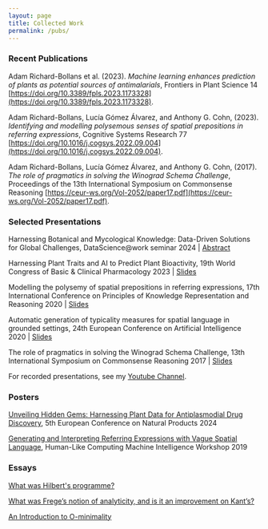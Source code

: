 ```yaml
---
layout: page
title: Collected Work
permalink: /pubs/
---
```


### Recent Publications

Adam Richard-Bollans et al. (2023). _Machine learning enhances prediction of plants as potential sources of
antimalarials_, Frontiers in Plant Science
14 [https://doi.org/10.3389/fpls.2023.1173328](https://doi.org/10.3389/fpls.2023.1173328).

Adam Richard-Bollans, Lucía Gómez Álvarez, and Anthony G. Cohn, (2023).
_Identifying and modelling polysemous senses of spatial prepositions in referring expressions_, Cognitive
Systems Research
77 [https://doi.org/10.1016/j.cogsys.2022.09.004](https://doi.org/10.1016/j.cogsys.2022.09.004).

Adam Richard-Bollans, Lucía Gómez Álvarez, and Anthony G. Cohn, (2017). _The role of pragmatics in solving the
Winograd Schema Challenge_, Proceedings of the 13th International Symposium on Commonsense
Reasoning [https://ceur-ws.org/Vol-2052/paper17.pdf](https://ceur-ws.org/Vol-2052/paper17.pdf).

### Selected Presentations

Harnessing Botanical and Mycological Knowledge: Data-Driven Solutions for Global Challenges, DataScience@work seminar 2024 | [Abstract](https://compass.blogs.bristol.ac.uk/calendar_event/kew-gardens-datasciencework-seminar/)

Harnessing Plant Traits and AI to Predict Plant Bioactivity, 19th World Congress of Basic & Clinical Pharmacology 2023 | [Slides][wcpslides]

Modelling the polysemy of spatial prepositions in referring expressions, 17th International Conference on Principles of Knowledge Representation and Reasoning 2020 | [Slides][krslides]

Automatic generation of typicality measures for spatial language in grounded settings, 24th European Conference on Artificial Intelligence 2020 | [Slides][ecaislides]

The role of pragmatics in solving the Winograd Schema Challenge, 13th International Symposium on Commonsense Reasoning 2017 | [Slides][csrslides]

For recorded presentations, see my [Youtube Channel](https://www.youtube.com/channel/UCwFkmZHOGCgMRTaeVH5jSuw).

[wcpslides]: pdfs/slides/3MWCP2023.pdf

[krslides]: pdfs/slides/kr_alrb_2020.pdf

[ecaislides]: pdfs/slides/ecai_alrb_2020.pdf

[csrslides]: pdfs/slides/csr_alrb__The_Role_of_Pragmatics_in_Solving_the_Winograd_Schema_Challenge.pdf

### Posters

[Unveiling Hidden Gems: Harnessing Plant Data for Antiplasmodial Drug Discovery][ecnpposter], 5th European Conference on Natural Products 2024

[Generating and Interpreting Referring Expressions with Vague Spatial Language][HLCposter], Human-Like Computing Machine Intelligence Workshop 2019


[ecnpposter]: pdfs/posters/ecnp_poster.pdf

[HLCposter]: pdfs/posters/HLC19.pdf

### Essays

[What was Hilbert's programme?][hilbs]

[What was Frege’s notion of analyticity, and is it an improvement on Kant’s?][frege]

[An Introduction to O-minimality][ominimal]


[hilbs]: pdfs/alrb_Hilberts_Programme.pdf

[frege]: pdfs/alrb_analyticity_frege.pdf

[ominimal]: pdfs/adamrb_o_minimality_2016.pdf


